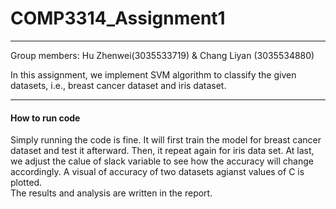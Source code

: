 # COMP3314_Assignment1
***
Group members: Hu Zhenwei(3035533719) & Chang Liyan (3035534880)

In this assignment, we implement SVM algorithm to classify the given datasets, i.e., breast cancer dataset and iris dataset.
***
#### How to run code
Simply running the code is fine. It will first train the model for breast cancer dataset and test it afterward. Then, it repeat again for iris data set. 
At last, we adjust the calue of slack variable to see how the accuracy will change accordingly. A visual of accuracy of two datasets agianst values of C is plotted.  
The results and analysis are written in the report.
